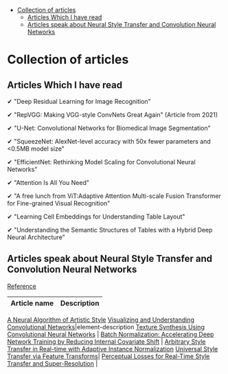 <!--ts-->
   * [Collection of articles](#collection-of-articles)
      * [Articles Which I have read](#articles-which-i-have-read)
      * [Articles speak about Neural Style Transfer and Convolution Neural Networks](#articles-speak-about-neural-style-transfer-and-convolution-neural-networks)

<!-- Added by: gil_diy, at: Mon 18 Apr 2022 20:24:13 IDT -->

<!--te-->


# Collection of articles

## Articles Which I have read

✔ "Deep Residual Learning for Image Recognition"

✔ "RepVGG: Making VGG-style ConvNets Great Again" (Article from 2021)

✔ "U-Net: Convolutional Networks for Biomedical Image Segmentation"

✔ "SqueezeNet: AlexNet-level accuracy with 50x fewer parameters and <0.5MB model size"

✔ "EfficientNet: Rethinking Model Scaling for Convolutional Neural Networks"

✔ "Attention Is All You Need"

✔ "A free lunch from ViT:Adaptive Attention Multi-scale Fusion Transformer for Fine-grained Visual Recognition"

✔ "Learning Cell Embeddings for Understanding Table Layout"

✔ "Understanding the Semantic Structures of Tables with a Hybrid Deep Neural Architecture"

## Articles speak about Neural Style Transfer and Convolution Neural Networks


[Reference](https://youtu.be/8pp0Oa3t52s?list=PLBoQnSflObcmbfshq9oNs41vODgXG-608)

Article name | Description
------------|-----
[A Neural Algorithm of Artistic Style](https://arxiv.org/pdf/1508.06576.pdf)
[Visualizing and Understanding Convolutional Networks](https://arxiv.org/pdf/1311.2901.pdf)|element-description
[Texture Synthesis Using Convolutional Neural Networks](https://arxiv.org/pdf/1505.07376.pdf) | 
[Batch Normalization: Accelerating Deep Network Training by Reducing Internal Covariate Shift](https://arxiv.org/pdf/1502.03167.pdf) | 
[Arbitrary Style Transfer in Real-time with Adaptive Instance Normalization](https://arxiv.org/pdf/1703.06868.pdf)
[Universal Style Transfer via Feature Transforms](https://arxiv.org/pdf/1705.08086.pdf)| 
[Perceptual Losses for Real-Time Style Transfer and Super-Resolution](https://arxiv.org/pdf/1603.08155.pdf) | 